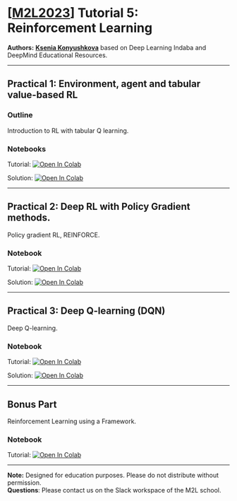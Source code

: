 # [[M2L2023](https://www.m2lschool.org/home)] Tutorial 5: Reinforcement Learning

**Authors:** **[Ksenia Konyushkova](TODO)** based on Deep Learning Indaba and DeepMind Educational Resources.

--- 

## Practical 1: Environment, agent and tabular value-based RL

### Outline

Introduction to RL with tabular Q learning.

### Notebooks

Tutorial: [![Open In Colab](https://colab.research.google.com/assets/colab-badge.svg)](https://colab.research.google.com/github/M2Lschool/tutorials2023/blob/main/5_rl/notebooks/5_1_rl_intro_tabular_q/5_1_rl_intro_tabular_q.ipynb)

Solution: [![Open In Colab](https://colab.research.google.com/assets/colab-badge.svg)](https://colab.research.google.com/github/M2Lschool/tutorials2023/blob/main/5_rl/notebooks/5_1_rl_intro_tabular_q/5_1_rl_intro_tabular_q_solved.ipynb)


---

## Practical 2: Deep RL with Policy Gradient methods.

Policy gradient RL, REINFORCE.

### Notebook

Tutorial: [![Open In Colab](https://colab.research.google.com/assets/colab-badge.svg)](https://colab.research.google.com/github/M2Lschool/tutorials2023/blob/main/5_rl/notebooks/5_2_rl_policy_gradient/5_2_rl_policy_gradient.ipynb)

Solution: [![Open In Colab](https://colab.research.google.com/assets/colab-badge.svg)](https://colab.research.google.com/github/M2Lschool/tutorials2023/blob/main/5_rl/notebooks/5_2_rl_policy_gradient/5_2_rl_policy_gradient_solved.ipynb)


---

## Practical 3: Deep Q-learning (DQN)

Deep Q-learning.

### Notebook

Tutorial: [![Open In Colab](https://colab.research.google.com/assets/colab-badge.svg)](https://colab.research.google.com/github/M2Lschool/tutorials2023/blob/main/5_rl/notebooks/5_3_rl_dqn/5_3_rl_dqn.ipynb)

Solution: [![Open In Colab](https://colab.research.google.com/assets/colab-badge.svg)](https://colab.research.google.com/github/M2Lschool/tutorials2023/blob/main/5_rl/notebooks/5_3_rl_dqn/5_3_rl_dqn_solved.ipynb)


---
## Bonus Part

Reinforcement Learning using a Framework.

### Notebook

Tutorial: [![Open In Colab](https://colab.research.google.com/assets/colab-badge.svg)](https://colab.research.google.com/github/M2Lschool/tutorials2023/blob/main/5_rl/notebooks/bonus/rl_framework.ipynb)

---

**Note:** Designed for education purposes. Please do not distribute without permission.
<br>
**Questions**: Please contact us on the Slack workspace of the M2L school.
